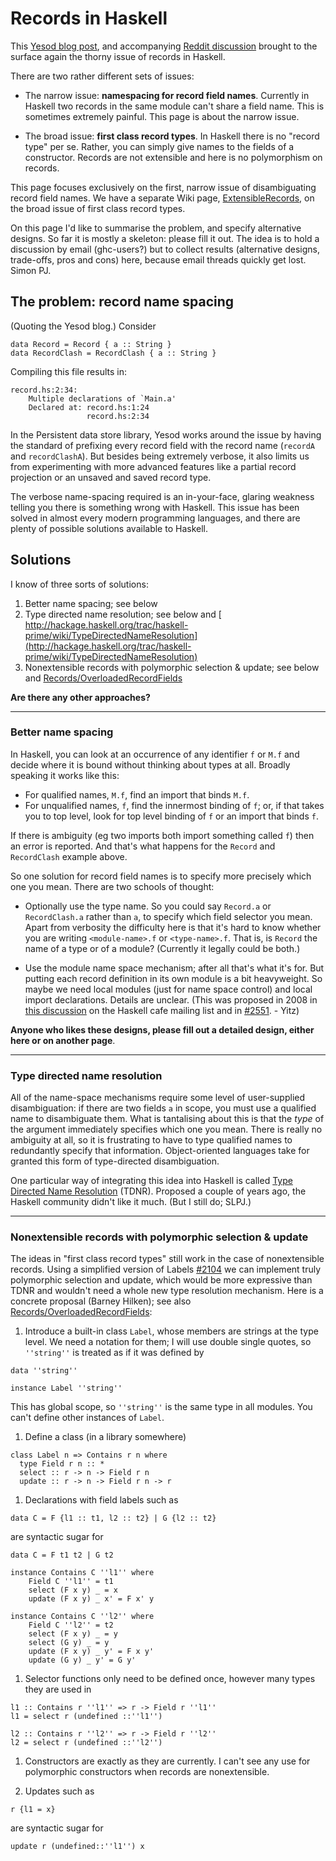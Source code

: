 # Records in Haskell


This [ Yesod blog post](http://www.yesodweb.com/blog/2011/09/limitations-of-haskell), and accompanying [ Reddit discussion](http://www.reddit.com/r/haskell/comments/k4lc4/yesod_the_limitations_of_haskell/) brought to the surface again the thorny issue of records in Haskell.


There are two rather different sets of issues:

- The narrow issue: **namespacing for record field names**. Currently in Haskell two records in the same module can't share a field name.  This is sometimes extremely painful.  This page is about the narrow issue.

- The broad issue: **first class record types**.  In Haskell there is no "record type" per se. Rather, you can simply give names to the fields of a constructor.  Records are not extensible and here is no polymorphism on records. 


This page focuses exclusively on the first, narrow issue of disambiguating record field names.  We have a separate Wiki page, [ExtensibleRecords](extensible-records), on the broad issue of first class record types.


On this page I'd like to summarise the problem, and specify alternative designs.  So far it is mostly a skeleton: please fill it out.  The idea is to hold a discussion by email (ghc-users?) but to collect results (alternative designs, trade-offs, pros and cons) here, because email threads quickly get lost.  Simon PJ.

## The problem: record name spacing


(Quoting the Yesod blog.)  Consider

```wiki
data Record = Record { a :: String }
data RecordClash = RecordClash { a :: String }
```


Compiling this file results in:

```wiki
record.hs:2:34:
    Multiple declarations of `Main.a'
    Declared at: record.hs:1:24
                 record.hs:2:34
```


In the Persistent data store library, Yesod works around the issue by having the standard of prefixing every record field with the record name (`recordA` and `recordClashA`). But besides being extremely verbose, it also limits us from experimenting with more advanced features like a partial record projection or an unsaved and saved record type.


The verbose name-spacing required is an in-your-face, glaring weakness telling you there is something wrong with Haskell. This issue has been solved in almost every modern programming languages, and there are plenty of possible solutions available to Haskell.

## Solutions


I know of three sorts of solutions:

1. Better name spacing; see below
1. Type directed name resolution; see below and [ http://hackage.haskell.org/trac/haskell-prime/wiki/TypeDirectedNameResolution](http://hackage.haskell.org/trac/haskell-prime/wiki/TypeDirectedNameResolution)
1. Nonextensible records with polymorphic selection & update; see below and [Records/OverloadedRecordFields](records/overloaded-record-fields)

**Are there any other approaches?**

---

### Better name spacing


In Haskell, you can look at an occurrence of any identifier `f` or `M.f` and decide where it is bound without thinking about types at all.  Broadly speaking it works like this:

- For qualified names, `M.f`, find an import that binds `M.f`.
- For unqualified names, `f`, find the innermost binding of `f`; or, if that takes you to top level, look for top level binding of `f` or an import that binds `f`.


If there is ambiguity (eg two imports both import something called `f`) then an error is reported.  And that's what happens for the `Record` and `RecordClash` example above.


So one solution for record field names is to specify more precisely which one you mean.  There are two schools of thought:

- Optionally use the type name.  So you could say `Record.a` or `RecordClash.a` rather than `a`, to specify which field selector you mean.  Apart from verbosity the difficulty here is that it's hard to know whether you are writing `<module-name>.f` or `<type-name>.f`.  That is, is `Record` the name of a type or of a module?  (Currently it legally could be both.)

- Use the module name space mechanism; after all that's what it's for.  But putting each record definition in its own module is a bit heavyweight. So maybe we need local modules (just for name space control) and local import declarations.  Details are unclear. (This was proposed in 2008 in [ this discussion](http://www.haskell.org/pipermail/haskell-cafe/2008-August/046494.html) on the Haskell cafe mailing list and in [\#2551](https://gitlab.haskell.org//ghc/ghc/issues/2551). - Yitz)

**Anyone who likes these designs, please fill out a detailed design, either here or on another page**.

---

### Type directed name resolution


All of the name-space mechanisms require some level of user-supplied disambiguation: if there are two fields `a` in scope, you must use a qualified name to disambiguate them.  What is tantalising about this is that the *type* of the argument immediately specifies which one you mean. There is really no ambiguity at all, so it is frustrating to have to type qualified names to redundantly specify that information.  Object-oriented languages take for granted this form of type-directed disambiguation.


One particular way of integrating this idea into Haskell is called [ Type Directed Name Resolution](http://hackage.haskell.org/trac/haskell-prime/wiki/TypeDirectedNameResolution) (TDNR).  Proposed a couple of years ago, the Haskell community didn't like it much.  (But I still do; SLPJ.)

---

### Nonextensible records with polymorphic selection & update


The ideas in "first class record types" still work in the case of nonextensible records. Using a simplified version of Labels [\#2104](https://gitlab.haskell.org//ghc/ghc/issues/2104) we can implement truly polymorphic selection and update, which would be more expressive than TDNR and wouldn't need a whole new type resolution mechanism.  Here is a concrete proposal (Barney Hilken); see also [Records/OverloadedRecordFields](records/overloaded-record-fields):

1. Introduce a built-in class `Label`, whose members are strings at the type level. We need a notation for them; I will use double single quotes, so `''string''` is treated as if it was defined by

  ```wiki
  data ''string''

  instance Label ''string''
  ```


This has global scope, so `''string''` is the same type in all modules. You can't define other instances of `Label`.

1. Define a class (in a library somewhere)

  ```wiki
  class Label n => Contains r n where
  	type Field r n :: *
  	select :: r -> n -> Field r n
  	update :: r -> n -> Field r n -> r
  ```
1. Declarations with field labels such as

  ```wiki
  data C = F {l1 :: t1, l2 :: t2} | G {l2 :: t2}
  ```


are syntactic sugar for

```wiki
data C = F t1 t2 | G t2

instance Contains C ''l1'' where
	Field C ''l1'' = t1
	select (F x y) _ = x
	update (F x y) _ x' = F x' y

instance Contains C ''l2'' where
	Field C ''l2'' = t2
	select (F x y) _ = y
	select (G y) _ = y
	update (F x y) _ y' = F x y'
	update (G y) _ y' = G y'
```

1. Selector functions only need to be defined once, however many types they are used in

  ```wiki
  l1 :: Contains r ''l1'' => r -> Field r ''l1''
  l1 = select r (undefined ::''l1'')

  l2 :: Contains r ''l2'' => r -> Field r ''l2''
  l2 = select r (undefined ::''l2'')
  ```
1. Constructors are exactly as they are currently. I can't see any use for polymorphic constructors when records are nonextensible.

1. Updates such as

  ```wiki
  r {l1 = x}
  ```


are syntactic sugar for

```wiki
update r (undefined::''l1'') x
```